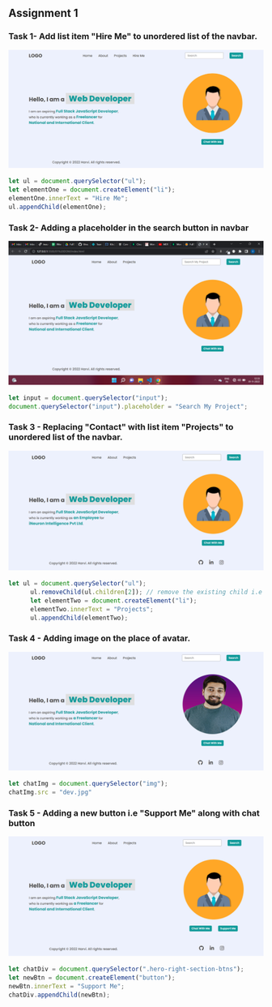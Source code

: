## Assignment 1
### Task 1- Add list item "Hire Me" to unordered list of the navbar.
![First task](./firstAssignmentImage/task1Output.png)
```Javascript
let ul = document.querySelector("ul");
let elementOne = document.createElement("li");
elementOne.innerText = "Hire Me";
ul.appendChild(elementOne);
```

### Task 2- Adding a placeholder in the search button in navbar
![Second task](./firstAssignmentImage/task2Output.png)
```Javascript
let input = document.querySelector("input");
document.querySelector("input").placeholder = "Search My Project";
```
### Task 3 - Replacing "Contact" with list item "Projects" to unordered list of the navbar.
![Third task](./firstAssignmentImage/task3Output.png)
```Javascript
let ul = document.querySelector("ul");
      ul.removeChild(ul.children[2]); // remove the existing child i.e contact and adding projects as a new child
      let elementTwo = document.createElement("li");
      elementTwo.innerText = "Projects";
      ul.appendChild(elementTwo);
```
### Task 4 - Adding image on the place of avatar.
![Fourth task](./firstAssignmentImage/task4Output.png)
```Javascript
let chatImg = document.querySelector("img");
chatImg.src = "dev.jpg"
```
### Task 5 - Adding a new button i.e "Support Me" along with chat button
![Fifth task](./firstAssignmentImage/task5Output.png)
```Javascript
let chatDiv = document.querySelector(".hero-right-section-btns");
let newBtn = document.createElement("button");
newBtn.innerText = "Support Me";
chatDiv.appendChild(newBtn);
```
